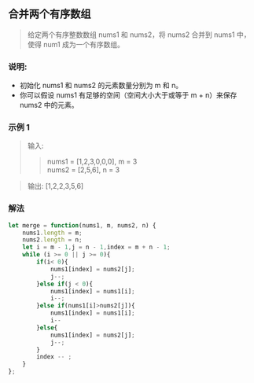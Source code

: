 
## 合并两个有序数组
> 给定两个有序整数数组 nums1 和 nums2，将 nums2 合并到 nums1 中，使得 num1 成为一个有序数组。

### 说明:
+ 初始化 nums1 和 nums2 的元素数量分别为 m 和 n。
+ 你可以假设 nums1 有足够的空间（空间大小大于或等于 m + n）来保存 nums2 中的元素。

### 示例 1
> 输入:
>> nums1 = [1,2,3,0,0,0], m = 3     
>> nums2 = [2,5,6],       n = 3             

> 输出: [1,2,2,3,5,6] 
   



### 解法
```javascript 1.8
let merge = function(nums1, m, nums2, n) {
    nums1.length = m;
    nums2.length = n;
    let i = m - 1,j = n - 1,index = m + n - 1;
    while (i >= 0 || j >= 0){
        if(i< 0){
            nums1[index] = nums2[j];
            j--;
        }else if(j < 0){
            nums1[index] = nums1[i];
            i--;
        }else if(nums1[i]>nums2[j]){
            nums1[index] = nums1[i];
            i--
        }else{
            nums1[index] = nums2[j];
            j--;
        }
        index -- ;
    }
};
```
